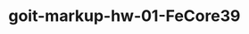# goit-markup-hw-01-FeCore39

<!-- MOBILE MENU ADAPTIVE
             mob-open-menu-btn

                <button>
                    <svg width="40" height="40"><use href=""></use></svg>
                </button>

             mob-nav-menu

                <button>
                    <svg width="40" height="40"><use href=""></use></svg>
                </button>

                <ul>
                    <li>
                        <a href="./index.html" rel="noopener noreferrer">Studio</a>
                    </li>
                    <li>
                        <a href="./portfolio.html" rel="noopener noreferrer">Portfolio</a>
                    </li>
                    <li>
                        <a href="#" rel="noopener noreferrer">Contacts</a>
                    </li>
                </ul>

                <ul>
                    <li><a href="tel:+380961111111" rel="noopener noreferrer">+38 096 111 11 11</a></li>
                    <li><a href="mailto:info@devstudio.com" rel="noopener noreferrer">info@devstudio.com</a></li>
                </ul>
                <ul>
                    <li><a href="#" rel="noopener noreferrer">Instagram</a></li>
                    <li><a href="#" rel="noopener noreferrer">Twitter</a></li>
                    <li><a href="#" rel="noopener noreferrer">Facebook</a></li>
                    <li><a href="#" rel="noopener noreferrer">LinkedIn</a></li>
                </ul>
            
            <section>
                <p>Subscription</p>
                <form>
                    <div>
                        <label>
                            <input>
                        </label>
                        <button>Subscribe
                            <svg>
                                <use href=""></use>
                            </svg>
                        </button>
                    </div>
                </form>
            </section>
            -->

<!-- MODAL WINDOW 
        <div>
            <div>
                <button>
                    <svg>
                        <use href=""></use>
                    </svg>
                </button>

                <form>
                    <p>Leave your data, we will call you back</p>

                    <label>Name
                        <span>
                            <input>
                            <svg> 
                                <use href=""></use>
                            </svg>
                        </span>
                    </label>

                    <label>Phone number
                        <span>
                            <input>
                            <svg> 
                                <use href=""></use>
                            </svg>
                        </span>
                    </label>

                    <label>E-mail
                        <span>
                            <input>
                            <svg> 
                                <use href=""></use>
                            </svg>
                        </span>
                    </label>

                    <label>Comment
                        <textarea></textarea>
                    </label>

                    <div>
                        <input>
                        <label>
                            Agree with subscription & accept the <a href="#">Terms of the Agreement</a>
                        </label>
                    </div>
                    <button>Send</button>

                </form>
            </div>
        </div>
        -->